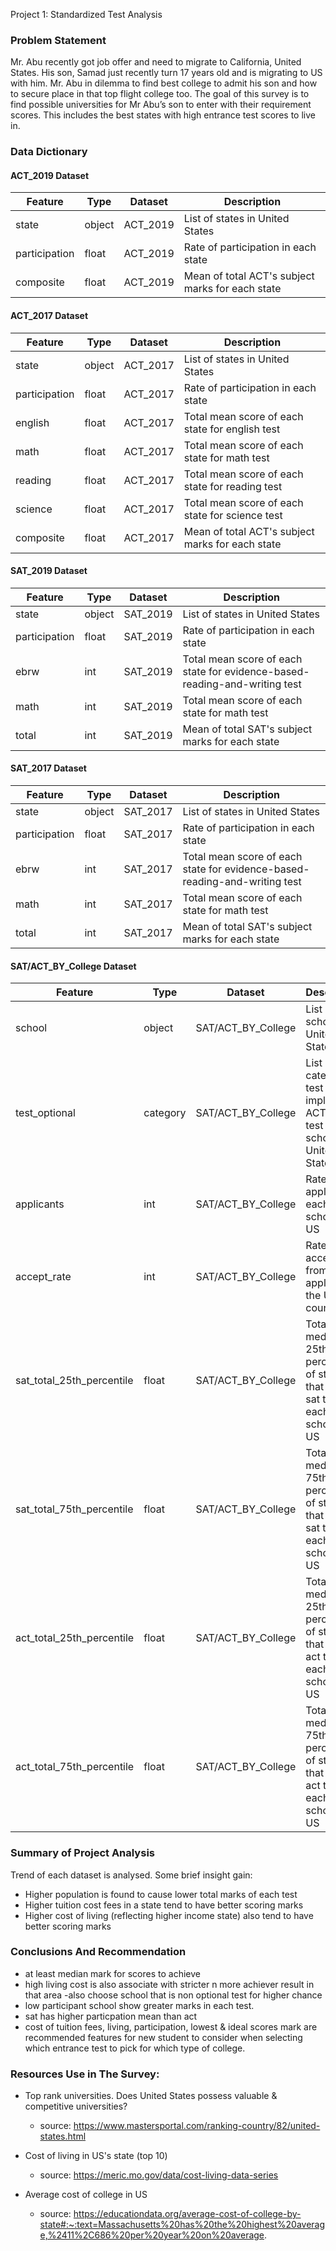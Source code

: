 Project 1: Standardized Test Analysis

### Problem Statement

Mr. Abu recently got job offer and need to migrate to California, United States. His son, Samad just recently turn 17 years old and is migrating to US with him. Mr. Abu in dilemma to find best college to admit his son and how to secure place in that top flight college too. The goal of this survey is to find possible universities for Mr Abu’s son to enter with their requirement scores. This includes the best states with high entrance test scores to live in.

### Data Dictionary

#### ACT_2019 Dataset
|Feature|Type|Dataset|Description|
|---|---|---|---|
|state|object|ACT_2019|List of states in United States| 
|participation|float|ACT_2019|Rate of participation in each state| 
|composite|float|ACT_2019|Mean of total ACT's subject marks for each state| 

#### ACT_2017 Dataset
|Feature|Type|Dataset|Description|
|---|---|---|---|
|state|object|ACT_2017|List of states in United States| 
|participation|float|ACT_2017|Rate of participation in each state|
|english|float|ACT_2017|Total mean score of each state for english test| 
|math|float|ACT_2017|Total mean score of each state for math test| 
|reading|float|ACT_2017|Total mean score of each state for reading test|
|science|float|ACT_2017|Total mean score of each state for science test|
|composite|float|ACT_2017|Mean of total ACT's subject marks for each state|

#### SAT_2019 Dataset
|Feature|Type|Dataset|Description|
|---|---|---|---|
|state|object|SAT_2019|List of states in United States| 
|participation|float|SAT_2019|Rate of participation in each state|
|ebrw|int|SAT_2019|Total mean score of each state for evidence-based-reading-and-writing test| 
|math|int|SAT_2019|Total mean score of each state for math test|
|total|int|SAT_2019|Mean of total SAT's subject marks for each state|

#### SAT_2017 Dataset
|Feature|Type|Dataset|Description|
|---|---|---|---|
|state|object|SAT_2017|List of states in United States| 
|participation|float|SAT_2017|Rate of participation in each state|
|ebrw|int|SAT_2017|Total mean score of each state for evidence-based-reading-and-writing test| 
|math|int|SAT_2017|Total mean score of each state for math test|
|total|int|SAT_2017|Mean of total SAT's subject marks for each state|

#### SAT/ACT_BY_College Dataset
|Feature|Type|Dataset|Description|
|---|---|---|---|
|school|object|SAT/ACT_BY_College|List of schools in United States|
|test_optional|category| SAT/ACT_BY_College|List of category of test for implying ACT/SAT test in school in United States|
|applicants|int|SAT/ACT_BY_College| Rate of applicant in each schools in US|
|accept_rate|int|SAT/ACT_BY_College| Rate of acceptance from total applicant in the US country|
|sat_total_25th_percentile|float| SAT/ACT_BY_College| Total median of 25th percentile of student that passed sat test in each schools in US|
|sat_total_75th_percentile|float| SAT/ACT_BY_College| Total median of 75th percentile of student that passed sat test in each schools in US|
|act_total_25th_percentile|float| SAT/ACT_BY_College| Total median of 25th percentile of student that passed act test in each schools in US|
|act_total_75th_percentile|float| SAT/ACT_BY_College| Total median of 75th percentile of student that passed act test in each schools in US|

### Summary of Project Analysis

Trend of each dataset is analysed. Some brief insight gain:
- Higher population is found to cause lower total marks of each test
- Higher tuition cost fees in a state tend to have better scoring marks
- Higher cost of living (reflecting higher income state) also  tend to have better scoring marks

### Conclusions And Recommendation
- at least median mark for scores to achieve
- high living cost is also associate with stricter n more achiever result in that area
-also choose school that is non optional test for higher chance
- low participant school show greater marks in each test.
- sat has higher particpation mean than act
- cost of tuition fees, living, participation, lowest & ideal scores mark are recommended features for new student to consider when selecting which entrance test to pick for which type of college.

### Resources Use in The Survey:
- Top rank universities. Does United States possess valuable & competitive universities?

    + source: https://www.mastersportal.com/ranking-country/82/united-states.html

- Cost of living in US's state (top 10)

    + source: https://meric.mo.gov/data/cost-living-data-series

- Average cost of college in US

    + source: https://educationdata.org/average-cost-of-college-by-state#:~:text=Massachusetts%20has%20the%20highest%20average,%2411%2C686%20per%20year%20on%20average.




